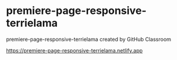 # premiere-page-responsive-terrielama
premiere-page-responsive-terrielama created by GitHub Classroom

https://premiere-page-responsive-terrielama.netlify.app
